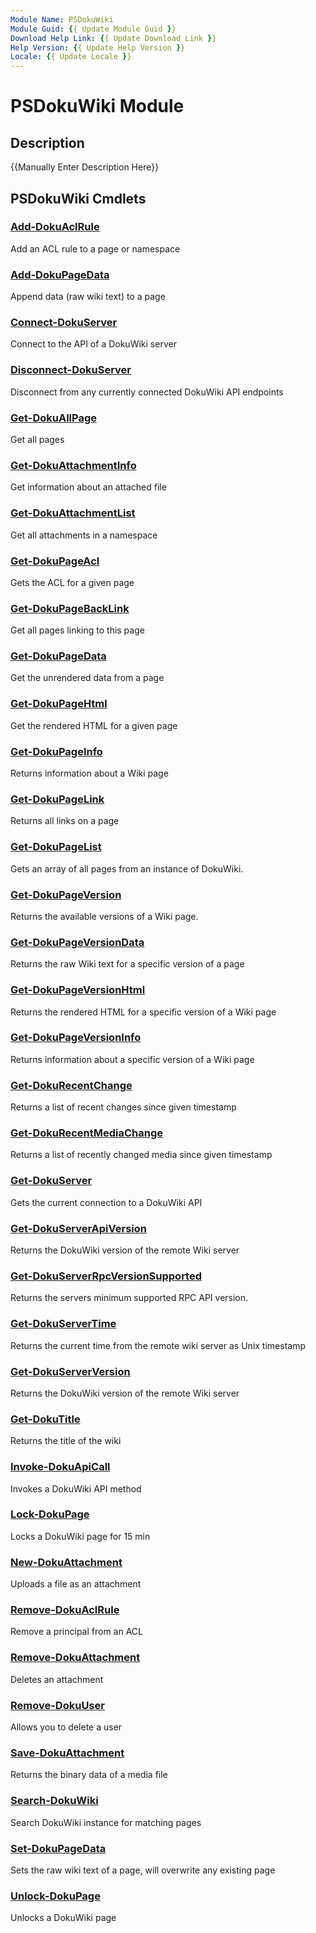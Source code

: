 ```yaml
---
Module Name: PSDokuWiki
Module Guid: {{ Update Module Guid }}
Download Help Link: {{ Update Download Link }}
Help Version: {{ Update Help Version }}
Locale: {{ Update Locale }}
---
```


# PSDokuWiki Module
## Description
{{Manually Enter Description Here}}

## PSDokuWiki Cmdlets
### [Add-DokuAclRule](Add-DokuAclRule.md)
Add an ACL rule to a page or namespace

### [Add-DokuPageData](Add-DokuPageData.md)
Append data (raw wiki text) to a page

### [Connect-DokuServer](Connect-DokuServer.md)
Connect to the API of a DokuWiki server

### [Disconnect-DokuServer](Disconnect-DokuServer.md)
Disconnect from any currently connected DokuWiki API endpoints

### [Get-DokuAllPage](Get-DokuAllPage.md)
Get all pages

### [Get-DokuAttachmentInfo](Get-DokuAttachmentInfo.md)
Get information about an attached file

### [Get-DokuAttachmentList](Get-DokuAttachmentList.md)
Get all attachments in a namespace

### [Get-DokuPageAcl](Get-DokuPageAcl.md)
Gets the ACL for a given page

### [Get-DokuPageBackLink](Get-DokuPageBackLink.md)
Get all pages linking to this page

### [Get-DokuPageData](Get-DokuPageData.md)
Get the unrendered data from a page

### [Get-DokuPageHtml](Get-DokuPageHtml.md)
Get the rendered HTML for a given page

### [Get-DokuPageInfo](Get-DokuPageInfo.md)
Returns information about a Wiki page

### [Get-DokuPageLink](Get-DokuPageLink.md)
Returns all links on a page

### [Get-DokuPageList](Get-DokuPageList.md)
Gets an array of all pages from an instance of DokuWiki.

### [Get-DokuPageVersion](Get-DokuPageVersion.md)
Returns the available versions of a Wiki page.

### [Get-DokuPageVersionData](Get-DokuPageVersionData.md)
Returns the raw Wiki text for a specific version of a page

### [Get-DokuPageVersionHtml](Get-DokuPageVersionHtml.md)
Returns the rendered HTML for a specific version of a Wiki page

### [Get-DokuPageVersionInfo](Get-DokuPageVersionInfo.md)
Returns information about a specific version of a Wiki page

### [Get-DokuRecentChange](Get-DokuRecentChange.md)
Returns a list of recent changes since given timestamp

### [Get-DokuRecentMediaChange](Get-DokuRecentMediaChange.md)
Returns a list of recently changed media since given timestamp

### [Get-DokuServer](Get-DokuServer.md)
Gets the current connection to a DokuWiki API

### [Get-DokuServerApiVersion](Get-DokuServerApiVersion.md)
Returns the DokuWiki version of the remote Wiki server

### [Get-DokuServerRpcVersionSupported](Get-DokuServerRpcVersionSupported.md)
Returns the servers minimum supported RPC API version.

### [Get-DokuServerTime](Get-DokuServerTime.md)
Returns the current time from the remote wiki server as Unix timestamp

### [Get-DokuServerVersion](Get-DokuServerVersion.md)
Returns the DokuWiki version of the remote Wiki server

### [Get-DokuTitle](Get-DokuTitle.md)
Returns the title of the wiki

### [Invoke-DokuApiCall](Invoke-DokuApiCall.md)
Invokes a DokuWiki API method

### [Lock-DokuPage](Lock-DokuPage.md)
Locks a DokuWiki page for 15 min

### [New-DokuAttachment](New-DokuAttachment.md)
Uploads a file as an attachment

### [Remove-DokuAclRule](Remove-DokuAclRule.md)
Remove a principal from an ACL

### [Remove-DokuAttachment](Remove-DokuAttachment.md)
Deletes an attachment

### [Remove-DokuUser](Remove-DokuUser.md)
Allows you to delete a user

### [Save-DokuAttachment](Save-DokuAttachment.md)
Returns the binary data of a media file

### [Search-DokuWiki](Search-DokuWiki.md)
Search DokuWiki instance for matching pages

### [Set-DokuPageData](Set-DokuPageData.md)
Sets the raw wiki text of a page, will overwrite any existing page

### [Unlock-DokuPage](Unlock-DokuPage.md)
Unlocks a DokuWiki page

